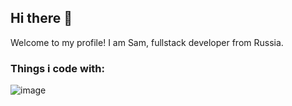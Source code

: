 ## Hi there 👋

Welcome to my profile!
I am Sam, fullstack developer from Russia.

### Things i code with:
![image]({[BadgeURLHere](https://img.shields.io/badge/Go-00ADD8?style=for-the-badge&logo=go&logoColor=white)})
